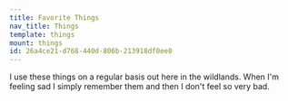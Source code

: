 ```yaml
---
title: Favorite Things
nav_title: Things
template: things
mount: things
id: 26a4ce21-d768-440d-806b-213918df0ee0
---
```

I use these things on a regular basis out here in the wildlands. When I'm feeling sad I simply remember them and then I don't feel so very bad.
